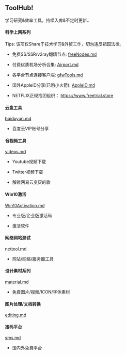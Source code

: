 ## ToolHub!

学习研究&效率工具，持续入库&不定时更新..


#### 科学上网系列

Tips: 该项仅Share于技术学习&外贸工作，切勿违反祖国法律。

- 免费SS/SSR/v2ray翻墙节点: [freeNodes.md](freeNodes.md)

- 付费优质机场分析合集: [Airport.md](Airport.md)

- 各平台节点连接客户端: [gfwTools.md](gfwTools.md)

- 国外AppleID分享(已购小火箭):  [AppleID.md](AppleID.md)

- NETFLIX正规抱团组织： https://www.freetrial.store



#### 云盘工具

[baiduyun.md](baiduyun.md)

- 百度云VIP账号分享


#### 音视频工具

[videos.md](videos.md)

- Youtube视频下载

- Twitter视频下载

- 解锁网易云变灰的歌


#### Win10激活

[Win10Activation.md](Win10Activation.md)

- 专业版/企业版激活码

- 激活软件


#### 网络网站测试

[nettool.md](nettool.md)

- 网站/网络/服务器工具


#### 设计素材系列

[material.md](material.md)

- 免费图片/视频/ICON/字体素材

#### 图片处理/文档转换

[editing.md](editing.md)

#### 接码平台

[sms.md](sms.md)

- 国内外免费平台



